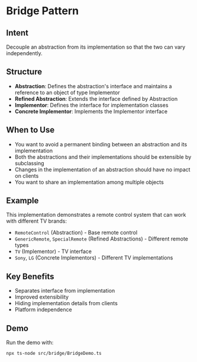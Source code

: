 # Bridge Pattern

## Intent
Decouple an abstraction from its implementation so that the two can vary independently.

## Structure
- **Abstraction**: Defines the abstraction's interface and maintains a reference to an object of type Implementor
- **Refined Abstraction**: Extends the interface defined by Abstraction
- **Implementor**: Defines the interface for implementation classes
- **Concrete Implementor**: Implements the Implementor interface

## When to Use
- You want to avoid a permanent binding between an abstraction and its implementation
- Both the abstractions and their implementations should be extensible by subclassing
- Changes in the implementation of an abstraction should have no impact on clients
- You want to share an implementation among multiple objects

## Example
This implementation demonstrates a remote control system that can work with different TV brands:

- `RemoteControl` (Abstraction) - Base remote control
- `GenericRemote`, `SpecialRemote` (Refined Abstractions) - Different remote types
- `TV` (Implementor) - TV interface
- `Sony`, `LG` (Concrete Implementors) - Different TV implementations

## Key Benefits
- Separates interface from implementation
- Improved extensibility
- Hiding implementation details from clients
- Platform independence

## Demo
Run the demo with:
```bash
npx ts-node src/bridge/BridgeDemo.ts
```
